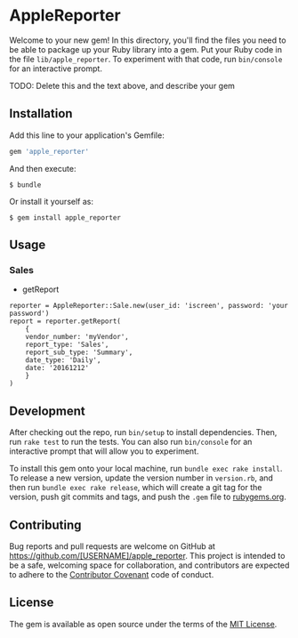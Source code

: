 # AppleReporter

Welcome to your new gem! In this directory, you'll find the files you need to be able to package up your Ruby library into a gem. Put your Ruby code in the file `lib/apple_reporter`. To experiment with that code, run `bin/console` for an interactive prompt.

TODO: Delete this and the text above, and describe your gem

## Installation

Add this line to your application's Gemfile:

```ruby
gem 'apple_reporter'
```

And then execute:

    $ bundle

Or install it yourself as:

    $ gem install apple_reporter

## Usage


### Sales

- getReport

```
reporter = AppleReporter::Sale.new(user_id: 'iscreen', password: 'your password')
report = reporter.getReport(
    {
    vendor_number: 'myVendor',
    report_type: 'Sales',
    report_sub_type: 'Summary',
    date_type: 'Daily',
    date: '20161212'
    }
)
```

## Development

After checking out the repo, run `bin/setup` to install dependencies. Then, run `rake test` to run the tests. You can also run `bin/console` for an interactive prompt that will allow you to experiment.

To install this gem onto your local machine, run `bundle exec rake install`. To release a new version, update the version number in `version.rb`, and then run `bundle exec rake release`, which will create a git tag for the version, push git commits and tags, and push the `.gem` file to [rubygems.org](https://rubygems.org).

## Contributing

Bug reports and pull requests are welcome on GitHub at https://github.com/[USERNAME]/apple_reporter. This project is intended to be a safe, welcoming space for collaboration, and contributors are expected to adhere to the [Contributor Covenant](http://contributor-covenant.org) code of conduct.


## License

The gem is available as open source under the terms of the [MIT License](http://opensource.org/licenses/MIT).

